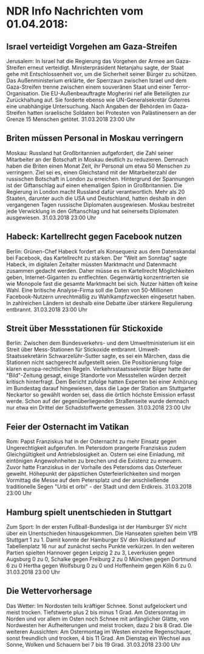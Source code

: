 # NDR Info Nachrichten vom 01.04.2018:


## Israel verteidigt Vorgehen am Gaza-Streifen
Jerusalem: In Israel hat die Regierung das Vorgehen der Armee am Gaza-Streifen erneut verteidigt. Ministerpräsident Netanjahu sagte, der Staat gehe mit Entschlossenheit vor, um die Sicherheit seiner Bürger zu schützen. Das Außenministerium erklärte, der Sperrzaun zwischen Israel und dem Gaza-Streifen trenne zwischen einem souveränen Staat und einer Terror-Organisation. Die EU-Außenbeauftragte Mogherini rief alle Beteiligten zur Zurückhaltung auf. Sie forderte ebenso wie UN-Generalsekretär Guterres eine unabhängige Untersuchung. Nach Angaben der Behörden im Gaza-Streifen hatten israelische Soldaten bei Protesten von Palästinensern an der Grenze 15 Menschen getötet. 31.03.2018 23:00 Uhr 

## Briten müssen Personal in Moskau verringern
Moskau:	Russland hat Großbritannien aufgefordert, die Zahl seiner Mitarbeiter an der Botschaft in Moskau deutlich zu reduzieren. Demnach haben die Briten einen Monat Zeit, ihr Personal um etwa 50 Menschen zu verringern. Ziel sei es, einen Gleichstand mit der Mitarbeiterzahl der russischen Botschaft in London zu erreichen. Hintergrund der Spannungen ist der Giftanschlag auf einen ehemaligen Spion in Großbritannien. Die Regierung in London macht Russland dafür verantwortlich. Mehr als 20 Staaten, darunter auch die USA und Deutschland, hatten deshalb in den vergangenen Tagen russische Diplomaten ausgewiesen. Moskau bestreitet jede Verwicklung in den Giftanschlag und hat seinerseits Diplomaten ausgewiesen. 31.03.2018 23:00 Uhr 

## Habeck: Kartellrecht gegen Facebook nutzen
Berlin:	Grünen-Chef Habeck fordert als Konsequenz aus dem Datenskandal bei Facebook, das Kartellrecht zu stärken. Der "Welt am Sonntag" sagte Habeck, im digitalen Zeitalter müssten Marktmacht und Datenmacht zusammen gedacht werden. Daher müsse es im Kartellrecht Möglichkeiten geben, Internet-Giganten zu entflechten. Gegenwärtig konzentrierten sie wie Monopole fast die gesamte Marktmacht bei sich. Nutzer hätten oft keine Wahl. Eine britische Analyse-Firma soll die Daten von 50-Millionen Facebook-Nutzern unrechtmäßig zu Wahlkampfzwecken eingesetzt haben. In zahlreichen Ländern ist deshalb eine Debatte über stärkere Regulierung entbrannt. 31.03.2018 23:00 Uhr 

## Streit über Messstationen für Stickoxide
Berlin: Zwischen dem Bundesverkehrs- und dem Umweltministerium ist ein Streit über Mess-Stationen für Stickoxide entbrannt. Umwelt-Staatssekretärin Schwarzelühr-Sutter sagte, es sei ein Märchen, dass die Stationen nicht sachgerecht aufgestellt seien. Die Positionierung folge klaren europa-rechtlichen Regeln. Verkehrsstaatssekretär Bilger hatte der "Bild"-Zeitung gesagt, einige Standorte von Messstellen würden derzeit kritisch hinterfragt. Dem Bericht zufolge hatten Experten bei einer Anhörung im Bundestag darauf hingewiesen, dass die Lage der Station am Stuttgarter Neckartor so gewählt worden sei, dass die örtlich höchste Emission erfasst werde. Schon auf der gegenüberliegenden Straßenseite wurde demnach nur etwa ein Drittel der Schadstoffwerte gemessen. 31.03.2018 23:00 Uhr 

## Feier der Osternacht im Vatikan
Rom:	Papst Franziskus hat in der Osternacht zu mehr Einsatz gegen Ungerechtigkeit aufgerufen. Im Petersdom prangerte Franziskus zudem Gleichgültigkeit und Antriebslosigkeit an. Ostern sei eine Einladung, mit eintönigen Angewohnheiten zu brechen und die Existenz zu erneuern. Zuvor hatte Franziskus in der Vorhalle des Petersdoms das Osterfeuer geweiht. Höhepunkt der päpstlichen Osterfeierlichkeiten sind morgen Vormittag die Messe auf dem Petersplatz und der anschließende traditionelle Segen "Urbi et orbi" - der Stadt und dem Erdkreis. 31.03.2018 23:00 Uhr 

## Hamburg spielt unentschieden in Stuttgart
Zum Sport: In der ersten Fußball-Bundesliga ist der Hamburger SV nicht über ein Unentschieden hinausgekommen. Die Hanseaten spielten beim VfB Stuttgart 1 zu 1. Damit konnte der Hamburger SV den Rückstand auf Tabellenplatz 16 nur auf zunächst sechs Punkte verkürzen. In den weiteren Partien spielten
Hannover gegen Leipzig 2 zu 3, Leverkusen gegen Augsburg 0 zu 0, Schalke gegen Freiburg 2 zu 0
München gegen Dortmund 6 zu 0 Hertha gegen Wolfsburg 0 zu 0
und
Hoffenheim gegen Köln 6 zu 0. 31.03.2018 23:00 Uhr 

## Die Wettervorhersage
Das Wetter: Im Nordosten teils kräftiger Schnee. Sonst aufgelockert und meist trocken. Tiefstwerte plus 2 bis minus 1 Grad. Am Ostersonntag im Norden und vor allem im Osten noch Schnee mit anfänglicher Glätte, von Nordwesten her Aufheiterungen und meist trocken, dazu 2 bis 8 Grad. Die weiteren Aussichten: Am Ostermontag im Westen einzelne Regenschauer, sonst freundlich und trocken, 4 bis 11 Grad. Am Dienstag ein Wechsel aus Sonne, Wolken und Schauern bei 7 bis 19 Grad. 31.03.2018 23:00 Uhr 
